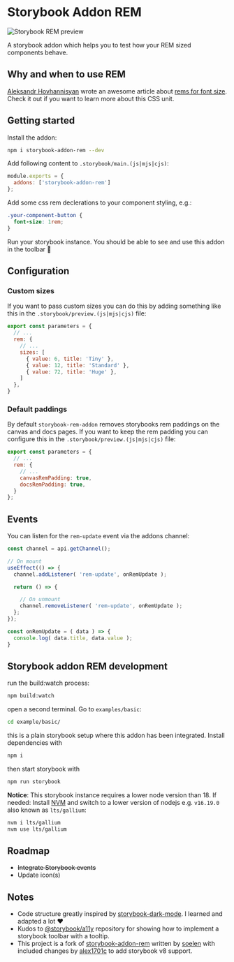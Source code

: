 
# Storybook Addon REM

![Storybook REM preview](https://raw.githubusercontent.com/soelen/storybook-addon-rem/master/.github/images/preview.gif)

A storybook addon which helps you to test how your REM sized components behave.

## Why and when to use REM

[Aleksandr Hovhannisyan](https://www.aleksandrhovhannisyan.com/blog/use-rems-for-font-size/) wrote an awesome article about [rems for font size](https://www.aleksandrhovhannisyan.com/blog/use-rems-for-font-size/). Check it out if you want to learn more about this CSS unit.

## Getting started

Install the addon:

```sh
npm i storybook-addon-rem --dev
```

Add following content to `.storybook/main.(js|mjs|cjs)`:

```js
module.exports = {
  addons: ['storybook-addon-rem']
};
```

Add some css rem declerations to your component styling, e.g.:

```css
.your-component-button {
  font-size: 1rem;
}
```

Run your storybook instance. You should be able to see and use this addon in the toolbar 🚀

## Configuration

### Custom sizes

If you want to pass custom sizes you can do this by adding something like this in the `.storybook/preview.(js|mjs|cjs)` file:
```js
export const parameters = {
  // ...
  rem: {
    // ...
    sizes: [
      { value: 6, title: 'Tiny' },
      { value: 12, title: 'Standard' },
      { value: 72, title: 'Huge' },
    ]
  },
}
```

### Default paddings

By default `storybook-rem-addon` removes storybooks rem paddings on the canvas and docs pages. If you want to keep the rem padding you can configure this in the `.storybook/preview.(js|mjs|cjs)` file:

```js
export const parameters = {
  // ...
  rem: {
    // ...
    canvasRemPadding: true,
    docsRemPadding: true,
  }
};
```

## Events

You can listen for the `rem-update` event via the addons channel:

```js
const channel = api.getChannel();

// On mount
useEffect(() => {
  channel.addListener( 'rem-update', onRemUpdate );

  return () => {

    // On unmount
    channel.removeListener( 'rem-update', onRemUpdate );
  };
});

const onRemUpdate = ( data ) => {
  console.log( data.title, data.value );
}
```


## Storybook addon REM development

run the build:watch process:

```sh
npm build:watch
```

open a second terminal. Go to `examples/basic`:

```sh
cd example/basic/
```

this is a plain storybook setup where this addon has been integrated. Install dependencies with

```sh
npm i
```

then start storybook with

```sh
npm run storybook
```

**Notice**: This storybook instance requires a lower node version than 18.
If needed: Install [NVM](https://github.com/nvm-sh/nvm) and switch to a
lower version of nodejs e.g. `v16.19.0` also known as `lts/gallium`:

```sh
nvm i lts/gallium
nvm use lts/gallium
```

## Roadmap

- ~~Integrate Storybook events~~
- Update icon(s)

## Notes

- Code structure greatly inspired by [storybook-dark-mode](https://github.com/hipstersmoothie/storybook-dark-mode). I learned and adapted a lot ❤️
- Kudos to [@storybook/a11y](https://github.com/storybookjs/storybook/tree/master/addons/a11y) repository for showing how to implement a storybook toolbar with a tooltip.
- This project is a fork of [storybook-addon-rem](https://github.com/soelen/storybook-addon-rem/tree/master) written by [soelen](https://github.com/soelen/storybook-addon-rem/tree/master) with included changes by [alex1701c](https://github.com/alex1701c) to add storybook v8 support.

